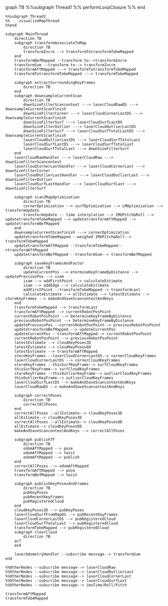 graph TB
    %%subgraph Thread1
    %%    performLoopClosure
    %% end



    %%subgraph Thread2
    %%    visualizeMapThread
    %%end

    subgraph MainThread
        direction TB
        subgraph transformAssociateToMap
            direction TB
            transformIncre --> transformTotransformTobeMapped
        end
        transformBefMapped --transform to-->transformIncre
        transformSum --transform to--> transformIncre
        transformAftMapped ---> transformTotransformTobeMapped
        transformTotransformTobeMapped ---> transformTobeMapped

        subgraph extractSurroundingKeyFrames
            direction TB
        end
        subgraph downsampleCurrentScan
            direction TB
            downSizeFilterScancontext ---> laserCloudRawDS ---> downsampleCurrentScanfinish
            downSizeFilterCorner ---> laserCloudCornerLastDS ---> downsampleCurrentScanfinish
            downSizeFilterSurf ---> laserCloudSurfLastDS
            downSizeFilterOutlier ---> laserCloudOutlierLastDS
            downSizeFilterSurf ---> laserCloudSurfTotalLastDS ---> downsampleCurrentScanfinish
            laserCloudOutlierLastDS ---> laserCloudSurfTotalLast 
            laserCloudSurfLastDS ---> laserCloudSurfTotalLast
            laserCloudSurfTotalLast ---> downSizeFilterSurf
        end
        laserCloudRawHandler ---> laserCloudRaw ---> downSizeFilterScancontext
        laserCloudCornerLastHandler ---> laserCloudCornerLast ---> downSizeFilterCorner
        laserCloudOutlierLastHandler ---> laserCloudOutlierLast ---> downSizeFilterOutlier
        laserCloudSurfLastHandler ---> laserCloudSurfLast ---> downSizeFilterSurf

        subgraph scan2MapOptimization
            direction TB
            cornerOptimization --> surfOptimization --> LMOptimization --> transformUpdate
            transformUpdate -- time interplation --> IMUPitch&Roll --> updatetransformTobeMapped --> updatetransformAftMapped --> updatetransformBefMapped
        end
        downsampleCurrentScanfinish ---> cornerOptimization
        updatetransformTobeMapped --weighed IMUPitch&Roll--> transformTobeMapped
        updatetransformAftMapped --transformTobeMapped-->transformAftMapped
        updatetransformBefMapped --transformSum--> transformBefMapped

        subgraph saveKeyFramesAndFactor
            direction TB
            updateCurrentPos --> etermineKeyFrameByDistance --> updatePreviousPos --> isam
            isam --> addFirstPoint --> calculateEstimate
            isam --> addEdge --> calculateEstimate
            addFirstPoint --transformTobeMapped--> transformLast
            calculateEstimate --> allEstimate --> latestEstimate --> storeKeyFrames --> makeAndSaveScancontextAndKeys
        end
        transformTobeMapped --> transformLast
        transformAftMapped --> currentRobotPosPoint
        currentRobotPosPoint --> DetermineKeyFrameByDistance
        previousRobotPosPoint --> DetermineKeyFrameByDistance
        updatePreviousPos --currentRobotPosPoint--> previousRobotPosPoint
        updatetransformBefMapped --> updateCurrentPos
        updateCurrentPos --transformAftMapped--> currentRobotPosPoint
        currentRobotPosPoint --> previousRobotPosPoint
        latestEstimate --> cloudKeyPoses3D
        latestEstimate --> cloudKeyPoses6D
        latestEstimate --> transformAftMapped
        storeKeyFrames --laserCloudCornerLastDS--> cornerCloudKeyFrames
        laserCloudCornerLastDS --> cornerCloudKeyFrames
        storeKeyFrames --thisSurfKeyFrame--> surfCloudKeyFrames
        thisSurfKeyFrame--> surfCloudKeyFrames
        storeKeyFrames --thisOutlierKeyFrame--> outlierCloudKeyFrames
        thisOutlierKeyFrame--> outlierCloudKeyFrames
        laserCloudSurfLastDS --> makeAndSaveScancontextAndKeys
        laserCloudRawDS --> makeAndSaveScancontextAndKeys

        subgraph correctPoses
            direction TB
            correctAllPoses
        end
        correctAllPoses --allEstimate--> cloudKeyPoses3D
        allEstimate--> cloudKeyPoses3D
        correctAllPoses --allEstimate--> cloudKeyPoses6D
        allEstimate--> cloudKeyPoses6D
        makeAndSaveScancontextAndKeys --> correctAllPoses

        subgraph publishTF
            direction TB
            odomAftMapped --> pose
            odomAftMapped --> twist
            odomAftMapped --> publish
        end
        correctAllPoses --> odomAftMapped
        transformAftMapped --> pose
        transformBefMapped --> twist

        subgraph publishKeyPosesAndFrames
            direction TB
            pubKeyPoses
            pubRecentKeyFrames
            pubRegisteredCloud
        end
        cloudKeyPoses3D --> pubKeyPoses
        laserCloudSurfFromMapDS --> pubRecentKeyFrames
        laserCloudCornerLastDS --> pubRegisteredCloud
        laserCloudSurfTotalLast --> pubRegisteredCloud
        transformTobeMapped --> pubRegisteredCloud
        subgraph clearCloud
            direction TB
        as7
        end

        laserOdometryHandler --subscribe message--> transformSum           
    end

    %%OtherNodes --subscribe message--> laserCloudRaw
    %%OtherNodes --subscribe message--> laserCloudOutlierLast
    %%OtherNodes --subscribe message--> laserCloudCornerLast
    %%OtherNodes --subscribe message--> laserCloudSurfLast
    %%OtherNodes --subscribe message--> imuTime/Roll/Pitch
    
    transformAftMapped
    transformTobeMapped
